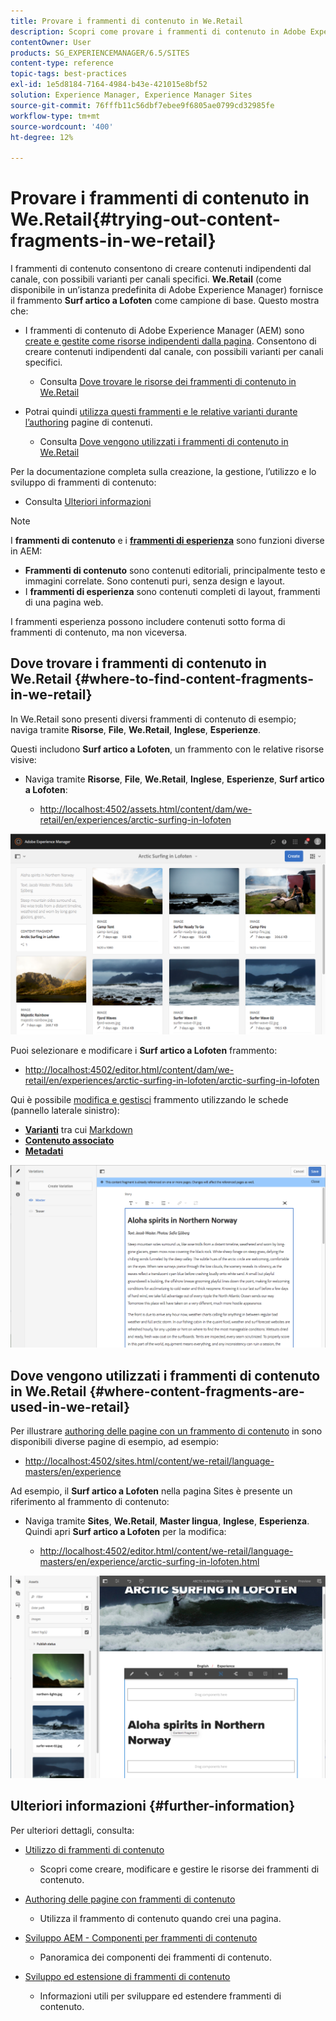 ```yaml
---
title: Provare i frammenti di contenuto in We.Retail
description: Scopri come provare i frammenti di contenuto in Adobe Experience Manager utilizzando We.Retail.
contentOwner: User
products: SG_EXPERIENCEMANAGER/6.5/SITES
content-type: reference
topic-tags: best-practices
exl-id: 1e5d8184-7164-4984-b43e-421015e8bf52
solution: Experience Manager, Experience Manager Sites
source-git-commit: 76fffb11c56dbf7ebee9f6805ae0799cd32985fe
workflow-type: tm+mt
source-wordcount: '400'
ht-degree: 12%

---
```


# Provare i frammenti di contenuto in We.Retail{#trying-out-content-fragments-in-we-retail}

I frammenti di contenuto consentono di creare contenuti indipendenti dal canale, con possibili varianti per canali specifici. **We.Retail** (come disponibile in un’istanza predefinita di Adobe Experience Manager) fornisce il frammento **Surf artico a Lofoten** come campione di base. Questo mostra che:

* I frammenti di contenuto di Adobe Experience Manager (AEM) sono [create e gestite come risorse indipendenti dalla pagina](/help/assets/content-fragments/content-fragments.md). Consentono di creare contenuti indipendenti dal canale, con possibili varianti per canali specifici.

   * Consulta [Dove trovare le risorse dei frammenti di contenuto in We.Retail](#where-to-find-content-fragments-in-we-retail)

* Potrai quindi [utilizza questi frammenti e le relative varianti durante l’authoring](/help/sites-authoring/content-fragments.md) pagine di contenuti.

   * Consulta [Dove vengono utilizzati i frammenti di contenuto in We.Retail](#where-content-fragments-are-used-in-we-retail)

Per la documentazione completa sulla creazione, la gestione, l’utilizzo e lo sviluppo di frammenti di contenuto:

* Consulta [Ulteriori informazioni](#further-information)

>[!NOTE]
>
>I **frammenti di contenuto** e i **[frammenti di esperienza](/help/sites-authoring/experience-fragments.md)** sono funzioni diverse in AEM:
>
>* **Frammenti di contenuto** sono contenuti editoriali, principalmente testo e immagini correlate. Sono contenuti puri, senza design e layout.
>* I **frammenti di esperienza** sono contenuti completi di layout, frammenti di una pagina web.
>
>I frammenti esperienza possono includere contenuti sotto forma di frammenti di contenuto, ma non viceversa.

## Dove trovare i frammenti di contenuto in We.Retail {#where-to-find-content-fragments-in-we-retail}

In We.Retail sono presenti diversi frammenti di contenuto di esempio; naviga tramite **Risorse**, **File**, **We.Retail**, **Inglese**, **Esperienze**.

Questi includono **Surf artico a Lofoten**, un frammento con le relative risorse visive:

* Naviga tramite **Risorse**, **File**, **We.Retail**, **Inglese**, **Esperienze**, **Surf artico a Lofoten**:

   * [http://localhost:4502/assets.html/content/dam/we-retail/en/experiences/arctic-surfing-in-lofoten](http://localhost:4502/assets.html/content/dam/we-retail/en/experiences/arctic-surfing-in-lofoten)

![cf-44](assets/cf-44.png)

Puoi selezionare e modificare i **Surf artico a Lofoten** frammento:

* [http://localhost:4502/editor.html/content/dam/we-retail/en/experiences/arctic-surfing-in-lofoten/arctic-surfing-in-lofoten](http://localhost:4502/editor.html/content/dam/we-retail/en/experiences/arctic-surfing-in-lofoten/arctic-surfing-in-lofoten)

Qui è possibile [modifica e gestisci](/help/assets/content-fragments/content-fragments.md) frammento utilizzando le schede (pannello laterale sinistro):

<!--![cf-45-aa](do-not-localize/cf-45-aa.png) ![cf-45-a](do-not-localize/cf-45-a.png) ASSET does not exist-->

* **[Varianti](/help/assets/content-fragments/content-fragments-variations.md)** tra cui [Markdown](/help/assets/content-fragments/content-fragments-markdown.md)
* **[Contenuto associato](/help/assets/content-fragments/content-fragments-assoc-content.md)**
* **[Metadati](/help/assets/content-fragments/content-fragments-metadata.md)**

![cf-46](assets/cf-46.png)

## Dove vengono utilizzati i frammenti di contenuto in We.Retail {#where-content-fragments-are-used-in-we-retail}

Per illustrare [authoring delle pagine con un frammento di contenuto](/help/sites-authoring/content-fragments.md) in sono disponibili diverse pagine di esempio, ad esempio:

* [http://localhost:4502/sites.html/content/we-retail/language-masters/en/experience](http://localhost:4502/sites.html/content/we-retail/language-masters/en/experience)

Ad esempio, il **Surf artico a Lofoten** nella pagina Sites è presente un riferimento al frammento di contenuto:

* Naviga tramite **Sites**, **We.Retail**, **Master lingua**, **Inglese**, **Esperienza**. Quindi apri **Surf artico a Lofoten** per la modifica:

   * [http://localhost:4502/editor.html/content/we-retail/language-masters/en/experience/arctic-surfing-in-lofoten.html](http://localhost:4502/editor.html/content/we-retail/language-masters/en/experience/arctic-surfing-in-lofoten.html)

![cf-53](assets/cf-53.png)

## Ulteriori informazioni {#further-information}

Per ulteriori dettagli, consulta:

* [Utilizzo di frammenti di contenuto](/help/assets/content-fragments/content-fragments.md)

   * Scopri come creare, modificare e gestire le risorse dei frammenti di contenuto.

* [Authoring delle pagine con frammenti di contenuto](/help/sites-authoring/content-fragments.md)

   * Utilizza il frammento di contenuto quando crei una pagina.

* [Sviluppo AEM - Componenti per frammenti di contenuto](/help/sites-developing/components-content-fragments.md)

   * Panoramica dei componenti dei frammenti di contenuto.

* [Sviluppo ed estensione di frammenti di contenuto](/help/sites-developing/customizing-content-fragments.md)

   * Informazioni utili per sviluppare ed estendere frammenti di contenuto.
